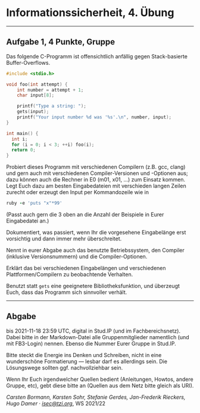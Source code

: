 Informationssicherheit, 4. Übung
================================

* * * * *

Aufgabe 1, 4 Punkte, Gruppe
---------------------------

Das folgende C-Programm ist
offensichtlich anfällig gegen Stack-basierte Buffer-Overflows.

``` c
#include <stdio.h>

void foo(int attempt) {
    int number = attempt + 1;
    char input[8];

    printf("Type a string: ");
    gets(input);
    printf("Your input number %d was '%s'.\n", number, input);
}

int main() {
  int i;
  for (i = 0; i < 3; ++i) foo(i);
  return 0;
}
```

Probiert dieses Programm mit verschiedenen Compilern (z.B. gcc, clang)
und gern auch mit verschiedenen Compiler-Versionen und -Optionen aus;
dazu können auch die Rechner in E0 (m01, x01, ...) zum Einsatz kommen.
Legt Euch dazu am besten Eingabedateien mit verschieden langen Zeilen
zurecht oder erzeugt den Input per Kommandozeile wie in

``` ruby
ruby -e 'puts "x"*99'
```

(Passt auch gern die 3 oben an die Anzahl der Beispiele in Eurer
Eingabedatei an.)

Dokumentiert, was passiert, wenn Ihr die vorgesehene Eingabelänge
erst vorsichtig und dann immer mehr überschreitet.

Nennt in eurer Abgabe auch das benutzte Betriebssystem, den Compiler
(inklusive Versionsnummern) und die Compiler-Optionen.

Erklärt das bei verschiedenen Eingabelängen und verschiedenen
Plattformen/Compilern zu beobachtende Verhalten.

Benutzt statt `gets` eine geeignetere Bibliotheksfunktion, und
überzeugt Euch, dass das Programm sich sinnvoller verhält.


* * * * *

Abgabe
------

bis 2021-11-18 23:59 UTC, digital in Stud.IP (und im
Fachbereichsnetz). Dabei bitte in der Markdown-Datei alle
Gruppenmitglieder namentlich (und mit FB3-Login) nennen. Ebenso die
Nummer Eurer Gruppe in Stud.IP.

Bitte steckt die Energie ins Denken und Schreiben, nicht in eine
wunderschöne Formatierung — lesbar darf es allerdings sein. Die
Lösungswege sollten ggf. nachvollziehbar sein.

Wenn Ihr Euch irgendwelcher Quellen bedient (Anleitungen, Howtos,
andere Gruppe, etc), gebt diese bitte an (Quellen aus dem Netz bitte
gleich als URI).

*Carsten Bormann, Karsten Sohr, Stefanie Gerdes, Jan-Frederik
Rieckers, Hugo Damer ·
<isec@tzi.org>*, WS 2021/22
